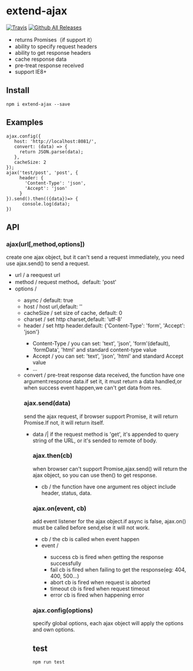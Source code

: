 # extend-ajax
[![Travis](https://img.shields.io/travis/rust-lang/rust.svg)]()
[![Github All Releases](https://img.shields.io/github/downloads/lyc923/extend-ajax/total.svg)]()


- returns Promises（if support it）
- ability to specify request headers
- ability to get response headers
- cache response data
- pre-treat response received
- support IE8+

## Install

```
npm i extend-ajax --save
```

## Examples



```
ajax.config({
   host: 'http://localhost:8081/',
   convert: (data) => {
     return JSON.parse(data);
   },
   cacheSize: 2
});
ajax('test/post', 'post', {
     header: {
       'Content-Type': 'json',
       'Accept': 'json'
     }
}).send().then(({data})=> {
      console.log(data);
})
```

## API

### ajax(url[,method,options])

create one ajax object, but it can't send a request immediately, you need use ajax.send() to send a request.

- url /<string> a reequest url
- method /<string> request method。default: 'post'
- options /<object>
  - async /<boolean> default: true
  - host /<string> host url,default: ''
  - cacheSize /<number> set size of cache, default: 0
  - charset /<stirng> set http charset,default: 'utf-8'
  - header /<object> set http header.default: {'Content-Type': 'form', 'Accept': 'json'}
    - Content-Type /<string> you can set: 'text', 'json', 'form'(default), 'formData', 'html' and standard content-type value
    - Accept /<string> you can set: 'text', 'json', 'html' and standard Accept value
    - ...
- convert /<function>  pre-treat response data received, the function have one argument:response data.if set it, it must return a data handled,or when success event happen,we can't get data from res.

### ajax.send(data)

send the ajax request, if browser support Promise, it will return Promise.If not, it will return itself.

- data /<string>|<object>  if the request method is 'get', it's appended to query string of the URL, or it's sended to remote of body.

### ajax.then(cb)

when browser can't support Promise,ajax.send() will return the ajax object, so you can use then() to get response.

- cb /<function> the function have one argument res object include header, status, data.

### ajax.on(event, cb)

add event listener for the ajax object.if async is false, ajax.on() must be called before send,else it will not work.
- cb /<funtction>  the cb is called when event happen
- event /<string>
  - success  cb is fired when getting the response successfully
  - fail  cb is fired when  failing to get the response(eg: 404, 400, 500...)
  - abort  cb is fired when request is aborted
  - timeout  cb is fired when request timeout
  - error  cb is fired when happening error

### ajax.config(options)

specify global options, each ajax object will apply the options and own options.

## test

```
npm run test
```

